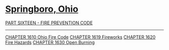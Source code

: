 [Springboro, Ohio](indexee20.html)
==================================

[PART SIXTEEN - FIRE PREVENTION CODE](5a09a412.html)

* * * * *

[CHAPTER 1610 Ohio Fire Code](5a18a412.html) [CHAPTER 1619
Fireworks](5a8fa412.html) [CHAPTER 1620 Fire Hazards](5af3a412.html)
[CHAPTER 1630 Open Burning](5b23a412.html)
